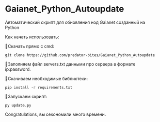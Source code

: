# Gaianet_Python_Autoupdate
Автоматический скрипт для обновления нод Gaianet созданный на Python

Как начать использовать:



🔴Скачать прямо с cmd:
```
git clone https://github.com/predator-bites/Gaianet_Python_Autoupdate
```

🔴Заполняем файл servers.txt данными про сервера в формате ip:password.

🔴Скачиваем необходимые библиотеки:
```
pip install -r requirements.txt
```
🔴Запускаем скрипт:
```
py update.py
```

Congratulations, вы секономили много времени.
